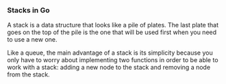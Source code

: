 ### Stacks in Go
A stack is a data structure that looks like a pile of plates. The last plate that goes on the top of the pile is the one that will be used first when you need to use a new one.

Like a queue, the main advantage of a stack is its simplicity because you only have to worry about implementing two functions in order to be able to work with a stack: adding a new node to the stack and removing a node from the stack.